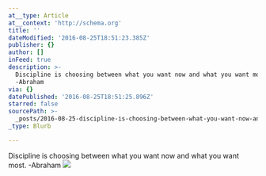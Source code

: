 ```yaml
---
at__type: Article
at__context: 'http://schema.org'
title: ''
dateModified: '2016-08-25T18:51:23.385Z'
publisher: {}
author: []
inFeed: true
description: >-
  Discipline is choosing between what you want now and what you want most.
  -Abraham 
via: {}
datePublished: '2016-08-25T18:51:25.896Z'
starred: false
sourcePath: >-
  _posts/2016-08-25-discipline-is-choosing-between-what-you-want-now-and-what-yo.md
_type: Blurb

---
```

Discipline is choosing between what you want now and what you want most. -Abraham ![](https://the-grid-user-content.s3-us-west-2.amazonaws.com/356bb33d-526f-46eb-a26f-f267cb1ba1ed.jpg)